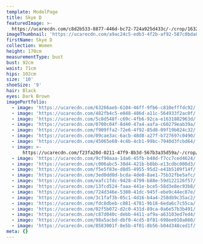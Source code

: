 ```yaml
---
template: ModelPage
title: Skye D
featuredImage: >-
  https://ucarecdn.com/c8d2b533-8877-446d-bc72-724a925d433c/-/crop/1632x992/0,429/-/preview/
imageThumbnail: 'https://ucarecdn.com/a9ac24c5-edb3-4f2b-af92-587c0bda86a9/'
firstName: Skye D
collection: Women
height: 170cm
measurementType: bust
bust: 92cm
waist: 71cm
hips: 102cm
size: '10'
shoeSize: '9'
hair: Black
eyes: Dark Brown
imagePortfolio:
  - image: 'https://ucarecdn.com/63266aeb-6104-46ff-9fb6-c810efffdc92/'
  - image: 'https://ucarecdn.com/482fb4c5-e048-486d-a11c-564933f2ac0f/'
  - image: 'https://ucarecdn.com/5c8d548f-c69c-4fb6-92ca-e1631802963d/'
  - image: 'https://ucarecdn.com/0700c04f-8d40-47a4-aafa-c60279eab39a/'
  - image: 'https://ucarecdn.com/f909ffa2-72e6-4f92-85d8-09f19b024c32/'
  - image: 'https://ucarecdn.com/09cae3ac-6acb-48d8-a27f-b727697c0490/'
  - image: 'https://ucarecdn.com/45065e60-4c4b-4cb1-99bc-7940d3fcbd64/'
  - image: >-
      https://ucarecdn.com/f23fa20d-0211-47f9-8b3d-567b3a35d59a/-/crop/898x329/42,0/-/preview/
  - image: 'https://ucarecdn.com/9cf90aaa-1da6-45fb-b48d-f7cc7ced4624/'
  - image: 'https://ucarecdn.com/c006abc5-38d4-421b-b8bb-e13cdbc008d3/'
  - image: 'https://ucarecdn.com/f5e5f83e-d8d5-4955-95d2-e41b5109f14f/'
  - image: 'https://ucarecdn.com/3ed0dd0d-bcda-4de0-8ae1-75b32fbe5afc/'
  - image: 'https://ucarecdn.com/eafc1fdc-9428-4799-b88e-59d122126f57/'
  - image: 'https://ucarecdn.com/13fcd524-faaa-441e-bce5-58d3e8ec93b8/'
  - image: 'https://ucarecdn.com/724d346e-5380-41dc-945f-ebe9c44ec87e/'
  - image: 'https://ucarecdn.com/3c1faf3b-05c1-4d16-b4a4-258db9c35ac2/'
  - image: 'https://ucarecdn.com/fdc8dbeb-c881-4781-9b18-6eda6c7c55ca/'
  - image: 'https://ucarecdn.com/02f5b072-d2c0-431d-89ca-0a6e57b3b491/'
  - image: 'https://ucarecdn.com/c87d040c-debb-4411-af9a-a63103ed7ed4/'
  - image: 'https://ucarecdn.com/98a5acbd-dbf0-4cd5-8f81-698ee010a860/'
  - image: 'https://ucarecdn.com/8583001f-8e5b-4f01-8b56-b04d348ced1f/'
meta: {}
---
```


